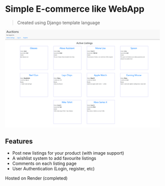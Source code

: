 # Simple E-commerce like WebApp 
> Created using Django template language 

<img src='https://github.com/Emad-Eldin-G/Django-Commerce-Project/blob/master/thumbnail.png' width=1000>

## Features
- Post new listings for your product (with image support)
- A wishlist system to add favourite listings
- Comments on each listing page 
- User Authentication (Login, register, etc)  
  

Hosted on Render 
(completed)
